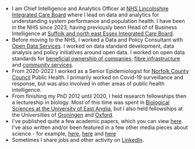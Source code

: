 - I am Chief Intelligence and Analytics Officer at [NHS Lincolnshire Integrated Care Board](https://lincolnshire.icb.nhs.uk/) where I lead on data and analytics for understanding system performance and population health. I have been in the NHS since 2023, having previously been Head of of Business Intelligence at [Suffolk and north east Essex Integrated Care Board](https://suffolkandnortheastessex.icb.nhs.uk/).
- Before moving to the NHS, I worked a Data and Policy Consultant with [Open Data Services](https://opendataservices.coop/). I worked on data standard development, data analysis and policy initiatives around open data. I worked on open data standards for [beneficial ownership of companies](https://github.com/openownership/data-standard), [fibre infrastructure](https://github.com/Open-Telecoms-Data/open-fibre-data-standard) and [community services](https://github.com/openreferral/specification).
- From 2020-2022 I worked as a Senior Epidemiologist for [Norfolk County Council](https://www.norfolk.gov.uk/) Public Health. I primarily worked on Covid-19 surveillance and response, but was also involved in other areas of public health intelligence.
- From finishing my PhD 2012 until 2020, I held research fellowships then a lectureship in biology. Most of this time was spent in [Biological Sciences at the University of East Anglia](https://www.uea.ac.uk/web/about/school-of-biological-sciences), but I also held fellowships at the Universities of [Groningen](https://www.rug.nl/?lang=en) and [Oxford](https://www.ox.ac.uk/).
- I've published quite a few academic papers, which you can view [here](https://scholar.google.co.uk/citations?user=9Grw5YgAAAAJ&hl=en). I've also written and/or been featured in a few other media pieces about science - for example, [here](https://aeon.co/essays/how-much-does-evolution-depend-on-chance), [here](https://www.washingtonpost.com/news/animalia/wp/2017/10/20/birds-might-be-evolving-to-eat-from-bird-feeders-study-says/) and [here](https://www.bbc.co.uk/programmes/m000jggg)
- Sometimes I share jobs and other activity on [LinkedIn](https://www.linkedin.com/in/lewis-spurgin-729b94111/).
